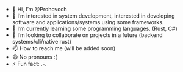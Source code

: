 - 👋 Hi, I’m @Prohovoch
- 👀 I’m interested in system development, interested in developing software and applications/systems using some frameworks.
- 🌱 I’m currently learning some programming languages. (Rust, C#)
- 💞️ I’m looking to collaborate on projects in a future (backend systems/cli/native rust)
- 📫 How to reach me (will be added soon)
- 😄 No pronouns :(
- ⚡ Fun fact: .-.

<!---
Prohovoch/Prohovoch is a ✨ special ✨ repository because its `README.md` (this file) appears on your GitHub profile.
You can click the Preview link to take a look at your changes.
--->

